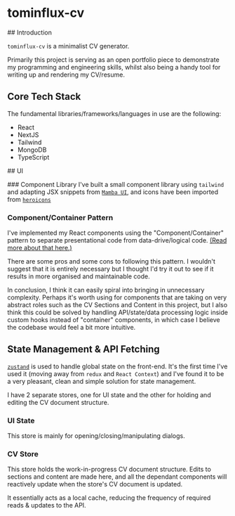 # tominflux-cv

## Introduction

`tominflux-cv` is a minimalist CV generator.

Primarily this project is serving as an open portfolio piece to demonstrate my programming and engineering skills, whilst also being a handy tool for writing up and rendering my CV/resume.

## Core Tech Stack

The fundamental libraries/frameworks/languages in use are the following:

- React
- NextJS
- Tailwind
- MongoDB
- TypeScript

## UI

### Component Library
I've built a small component library using `tailwind` and adapting JSX snippets from [`Mamba UI`](https://mambaui.com/), and icons have been imported from [`heroicons`](https://heroicons.com/)

### Component/Container Pattern

I've implemented my React components using the "Component/Container" pattern to separate presentational code from data-drive/logical code. [(Read more about that here.)](https://www.patterns.dev/react/presentational-container-pattern/)

There are some pros and some cons to following this pattern. I wouldn't suggest that it is entirely necessary but I thought I'd try it out to see if it results in more organised and maintainable code.

In conclusion, I think it can easily spiral into bringing in unnecessary complexity. Perhaps it's worth using for components that are taking on very abstract roles such as the CV Sections and Content in this project, but I also think this could be solved by handling API/state/data processing logic inside custom hooks instead of "container" components, in which case I believe the codebase would feel a bit more intuitive.

## State Management & API Fetching

[`zustand`](`https://zustand-demo.pmnd.rs/`) is used to handle global state on the front-end. It's the first time I've used it (moving away from `redux` and `React Context`) and I've found it to be a very pleasant, clean and simple solution for state management.

I have 2 separate stores, one for UI state and the other for holding and editing the CV document structure.

### UI State

This store is mainly for opening/closing/manipulating dialogs.

### CV Store

This store holds the work-in-progress CV document structure. Edits to sections and content are made here, and all the dependant components will reactively update when the store's CV document is updated.

It essentially acts as a local cache, reducing the frequency of required reads & updates to the API.
